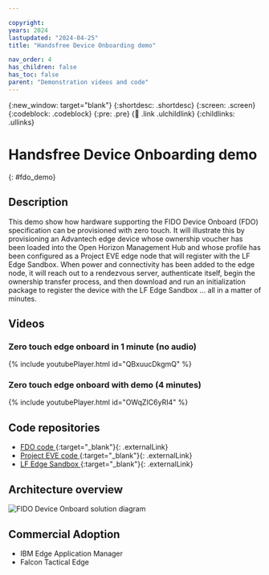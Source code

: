 ```yaml
---

copyright: 
years: 2024
lastupdated: "2024-04-25"
title: "Handsfree Device Onboarding demo"

nav_order: 4
has_children: false
has_toc: false
parent: "Demonstration videos and code"
---
```


{:new_window: target="blank"}
{:shortdesc: .shortdesc}
{:screen: .screen}
{:codeblock: .codeblock}
{:pre: .pre}
{:child: .link .ulchildlink}
{:childlinks: .ullinks}

# Handsfree Device Onboarding demo
{: #fdo_demo}

## Description

This demo show how hardware supporting the FIDO Device Onboard (FDO) specification can be provisioned with zero touch.  It will illustrate this by provisioning an Advantech edge device whose ownership voucher has been loaded into the Open Horizon Management Hub and whose profile has been configured as a Project EVE edge node that will register with the LF Edge Sandbox.  When power and connectivity has been added to the edge node, it will reach out to a rendezvous server, authenticate itself, begin the ownership transfer process, and then download and run an initialization package to register the device with the LF Edge Sandbox ... all in a matter of minutes.

## Videos

### Zero touch edge onboard in 1 minute (no audio)

{% include youtubePlayer.html id="QBxuucDkgmQ" %}

### Zero touch edge onboard with demo (4 minutes)

{% include youtubePlayer.html id="OWqZIC6yRI4" %}

## Code repositories

* [FDO code ](https://github.com/fido-device-onboard){:target="_blank"}{: .externalLink}
* [Project EVE code ](https://github.com/lf-edge/eve){:target="_blank"}{: .externalLink}
* [LF Edge Sandbox ](https://wiki.lfedge.org/display/LE/LF+Edge+Sandbox){:target="_blank"}{: .externalLink}

## Architecture overview

![FIDO Device Onboard solution diagram](https://wiki.lfedge.org/download/attachments/99877254/onesummit-demo.png?version=1&modificationDate=1711462592327&api=v2)

## Commercial Adoption

* IBM Edge Application Manager
* Falcon Tactical Edge